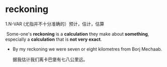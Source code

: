# reckoning

1.N-VAR (尤指并不十分准确的）预计，估计，估算

​	Some-one's **reckoning** is a **calculation** they make about **something**, especially a **calculation** that is **not very exact**.

- By my reckoning we were seven or eight kilometres from Borj Mechaab.

  据我估计我们离卡巴堡有七八公里远。